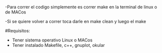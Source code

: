 -Para correr el codigo simplemente es correr make en la terminal de linux o de MACos 

-Si se quiere volver a correr toca darle en make clean y luego el make 
 
#Requisitos:

* Tener sistema operativo Linux o MACos
* Tener instalado Makefile, c++, gnuplot, okular 
